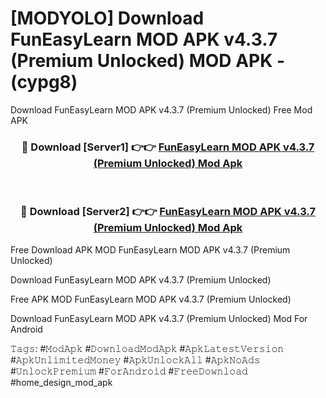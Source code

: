 # [MODYOLO] Download FunEasyLearn MOD APK v4.3.7 (Premium Unlocked) MOD APK - (cypg8)
Download FunEasyLearn MOD APK v4.3.7 (Premium Unlocked) Free Mod APK

<div align="center">
<h3>🔴 Download [Server1] 👉👉 <a href="https://apk-comot.site?title=FunEasyLearn_MOD_APK_v4.3.7_(Premium_Unlocked)">FunEasyLearn MOD APK v4.3.7 (Premium Unlocked) Mod Apk</a></h3><br>

<h3>🔴 Download [Server2] 👉👉 <a href="https://apk-comot.site?title=FunEasyLearn_MOD_APK_v4.3.7_(Premium_Unlocked)">FunEasyLearn MOD APK v4.3.7 (Premium Unlocked) Mod Apk</a></h3>
</div>


Free Download APK MOD FunEasyLearn MOD APK v4.3.7 (Premium Unlocked)

Download FunEasyLearn MOD APK v4.3.7 (Premium Unlocked) 

Free APK MOD FunEasyLearn MOD APK v4.3.7 (Premium Unlocked) 

Download FunEasyLearn MOD APK v4.3.7 (Premium Unlocked) Mod For Android

𝚃𝚊𝚐𝚜: #𝙼𝚘𝚍𝙰𝚙𝚔 #𝙳𝚘𝚠𝚗𝚕𝚘𝚊𝚍𝙼𝚘𝚍𝙰𝚙𝚔 #𝙰𝚙𝚔𝙻𝚊𝚝𝚎𝚜𝚝𝚅𝚎𝚛𝚜𝚒𝚘𝚗 #𝙰𝚙𝚔𝚄𝚗𝚕𝚒𝚖𝚒𝚝𝚎𝚍𝙼𝚘𝚗𝚎𝚢 #𝙰𝚙𝚔𝚄𝚗𝚕𝚘𝚌𝚔𝙰𝚕𝚕 #𝙰𝚙𝚔𝙽𝚘𝙰𝚍𝚜 #𝚄𝚗𝚕𝚘𝚌𝚔𝙿𝚛𝚎𝚖𝚒𝚞𝚖 #𝙵𝚘𝚛𝙰𝚗𝚍𝚛𝚘𝚒𝚍 #𝙵𝚛𝚎𝚎𝙳𝚘𝚠𝚗𝚕𝚘𝚊𝚍 #home_design_mod_apk